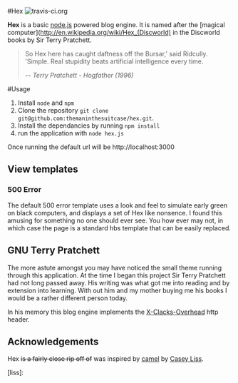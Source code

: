 #Hex ![travis-ci.org](https://travis-ci.org/themaninthesuitcase/hex.svg)

**Hex** is a basic [node.js](https://nodejs.org) powered blog engine.  It is named after the [magical computer](http://en.wikipedia.org/wiki/Hex_(Discworld) in the Discworld books by Sir Terry Pratchett.

> So Hex here has caught daftness off the Bursar,' said Ridcully. 'Simple. Real stupidity beats artificial intelligence every time.
>
> -- <cite>Terry Pratchett - Hogfather (1996)</cite>

#Usage

1. Install `node` and `npm`
1. Clone the repository `git clone git@github.com:themaninthesuitcase/hex.git`.
1. Install the dependancies by running `npm install`
1. run the application with `node hex.js`

Once running the default url will be http://localhost:3000

## View templates
### 500 Error
The default 500 error template uses a look and feel to simulate early green on black computers, and displays a set of Hex like nonsence.  I found this amusing for something no one should ever see.  You how ever may not, in which case the page is a standard hbs template that can be easily replaced.

## GNU Terry Pratchett
The more astute amongst you may have noticed the small theme running through this application.  At the time I began this project Sir Terry Pratchett had not long passed away.  His writing was what got me into reading and by extension into learning.  With out him and my mother buying me his books I would be a rather different person today.

In his memory this blog engine implements the [X-Clacks-Overhead](http://www.gnuterrypratchett.com) http header.

## Acknowledgements
Hex ~~is a fairly close rip off of~~ was inspired by [camel](https://github.com/cliss/camel) by [Casey Liss](http://www.caseyliss.com).

[njs]: 
[hex]: 
[gnu]: 
[camel]: 
[liss]: 